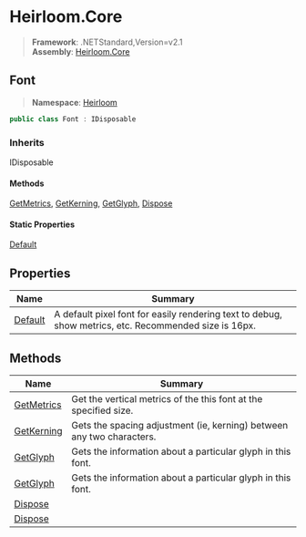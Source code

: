 # Heirloom.Core

> **Framework**: .NETStandard,Version=v2.1  
> **Assembly**: [Heirloom.Core][0]  

## Font

> **Namespace**: [Heirloom][0]  

```cs
public class Font : IDisposable
```

### Inherits

IDisposable

#### Methods

[GetMetrics][1], [GetKerning][2], [GetGlyph][3], [Dispose][4]

#### Static Properties

[Default][5]

## Properties

| Name         | Summary                                                                                               |
|--------------|-------------------------------------------------------------------------------------------------------|
| [Default][5] | A default pixel font for easily rendering text to debug, show metrics, etc. Recommended size is 16px. |

## Methods

| Name            | Summary                                                               |
|-----------------|-----------------------------------------------------------------------|
| [GetMetrics][1] | Get the vertical metrics of the this font at the specified size.      |
| [GetKerning][2] | Gets the spacing adjustment (ie, kerning) between any two characters. |
| [GetGlyph][3]   | Gets the information about a particular glyph in this font.           |
| [GetGlyph][3]   | Gets the information about a particular glyph in this font.           |
| [Dispose][4]    |                                                                       |
| [Dispose][4]    |                                                                       |

[0]: ../Heirloom.Core.md
[1]: Heirloom.Font.GetMetrics.md
[2]: Heirloom.Font.GetKerning.md
[3]: Heirloom.Font.GetGlyph.md
[4]: Heirloom.Font.Dispose.md
[5]: Heirloom.Font.Default.md

